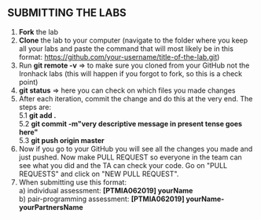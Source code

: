 ## SUBMITTING THE LABS
1. **Fork** the lab
2. **Clone** the lab to your computer (navigate to the folder where you keep all your labs and paste the command that will most likely be in this format: https://github.com/your-username/title-of-the-lab.git)
3. Run **git remote -v** => to make sure you cloned from your GitHub not the Ironhack labs (this will happen if you forgot to fork, so this is a check point)
4. **git status** => here you can check on which files you made changes
5. After each iteration, commit the change and do this at the very end. The steps are:  
        5.1 **git add .** <br>
        5.2 **git commit -m"very descriptive message in present tense goes here"** <br>
        5.3 **git push origin master**
6. Now if you go to your GitHub you will see all the changes you made and just pushed. Now make PULL REQUEST so everyone in the team can see what you did and the TA can check your code. Go on "PULL REQUESTS" and click on "NEW PULL REQUEST". 
7. When submitting use this format: <br>
        a) individual assessment: **[PTMIA062019] yourName** <br>
        b) pair-programming assessment: **[PTMIA062019] yourName-yourPartnersName**
